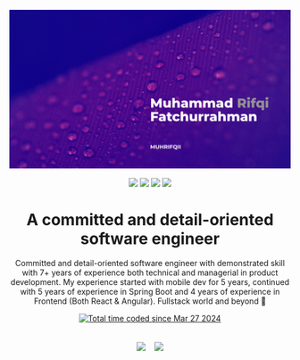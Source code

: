 ![cover](assets/cover_image.png)

<div align="center">
<a href="https://muhrifqii.com"><img src="https://img.shields.io/badge/-muhrifqii.com-green?style=flat-square&link=https://muhrifqii.com" /></a>
<a href="mailto:muh_rif@live.com"><img src="https://img.shields.io/badge/-muh_rif@live.com-1013a8?style=flat-square&logo=microsoft-outlook&logoColor=white&link=mailto:muh_rif@live.com" /></a>
<a href="https://www.linkedin.com/in/muhrifqi"><img src="https://img.shields.io/badge/-muhrifqii-blue?style=flat-square&logo=Linkedin&logoColor=white&link=https://www.linkedin.com/in/muhrifqii" /></a>
<a href="https://www.twitter.com/muhrifqii"><img src="https://img.shields.io/badge/-@muhrifqii-4043c8?style=flat-square&logo=twitter&logoColor=white&link=https://www.twitter.com/muhrifqii)"/></a>
</div>

<div align="center">
  <h1>
    A committed and detail-oriented software engineer
  </h1>
  <p>
    Committed and detail-oriented software engineer with demonstrated skill with 7+ years of experience both technical and managerial in product development. My experience started with mobile dev for 5 years, continued with 5 years of experience in Spring Boot and 4 years of experience in Frontend (Both React & Angular). Fullstack world and beyond 🚀
  </p>
</div>
<div align="center">
  <a href="https://wakatime.com/@018e7cc3-0f6c-4100-a3fe-eca695d4adb4"><img src="https://wakatime.com/badge/user/018e7cc3-0f6c-4100-a3fe-eca695d4adb4.svg" alt="Total time coded since Mar 27 2024" /></a></div>
<div align="center">
<br/>
<br/>

<picture>
  <!-- <source
    srcset="https://github-readme-stats.vercel.app/api?username=muhrifqii&show_icons=true&theme=dark"
    media="(prefers-color-scheme: dark)"
  /> -->
  <!-- <source
    srcset="https://github-readme-stats.vercel.app/api?username=muhrifqii&show_icons=true"
    media="(prefers-color-scheme: light), (prefers-color-scheme: no-preference)"
  /> -->
  <img src="https://github-readme-stats.vercel.app/api?username=muhrifqii&show_icons=true&rank_icons=github&show=prs_merged" />
</picture>
&nbsp;&nbsp;
<picture>
  <img src="https://github-readme-stats.vercel.app/api/top-langs/?username=muhrifqii&size_weight=0&count_weight=1&layout=compact&langs_count=10&hide=html,scss,css,vim%20script"/>
</picture>
</div>
